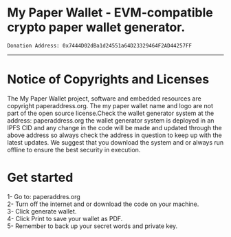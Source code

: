# My Paper Wallet - EVM-compatible crypto paper wallet generator.

	Donation Address: 0x7444D02dBa1d24551a64D23329464F2AD44257FF

	
 

***********************************
# Notice of Copyrights and Licenses
 
The My Paper Wallet project, software and embedded resources are copyright paperaddress.org. 
The my paper wallet name and logo are not part of the open source license.Check the wallet generator system at the address: paperaddress.org the wallet generator system is deployed in an IPFS CID and any change in the code will be made and updated through the above address so always check the address in question to keep up with the latest updates. We suggest that you download the system and or always run offline to ensure the best security in execution.


# Get started
1- Go to: paperaddres.org <br>
2- Turn off the internet and or download the code on your machine. <br>
3- Click generate wallet. <br>
4- Click Print to save your wallet as PDF. <br>
5- Remember to back up your secret words and private key.<br>

